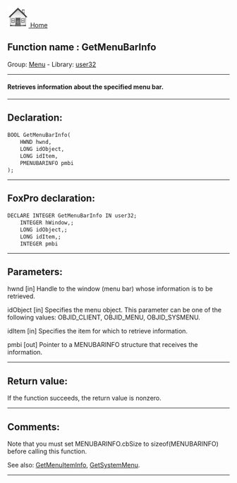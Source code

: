 [<img src="../../images/home.png"> Home ](https://github.com/VFPX/Win32API)  

## Function name : GetMenuBarInfo
Group: [Menu](../../functions_group.md#Menu)  -  Library: [user32](../../Libraries.md#user32)  
***  


#### Retrieves information about the specified menu bar.
***  


## Declaration:
```foxpro  
BOOL GetMenuBarInfo(
	HWND hwnd,
	LONG idObject,
	LONG idItem,
	PMENUBARINFO pmbi
);  
```  
***  


## FoxPro declaration:
```foxpro  
DECLARE INTEGER GetMenuBarInfo IN user32;
	INTEGER hWindow,;
	LONG idObject,;
	LONG idItem,;
	INTEGER pmbi  
```  
***  


## Parameters:
hwnd
[in] Handle to the window (menu bar) whose information is to be retrieved. 

idObject
[in] Specifies the menu object. This parameter can be one of the following values: OBJID_CLIENT, OBJID_MENU, OBJID_SYSMENU.

idItem
[in] Specifies the item for which to retrieve information.

pmbi
[out] Pointer to a MENUBARINFO structure that receives the information.  
***  


## Return value:
If the function succeeds, the return value is nonzero.  
***  


## Comments:
Note that you must set MENUBARINFO.cbSize to sizeof(MENUBARINFO) before calling this function.   
  
See also: [GetMenuItemInfo](../user32/GetMenuItemInfo.md), [GetSystemMenu](../user32/GetSystemMenu.md).  
  
***  

